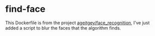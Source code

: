 # find-face
This Dockerfile is from the project [ageitgey/face_recognition](https://github.com/ageitgey/face_recognition), I've just added a script to blur the faces that the algorithm finds.
